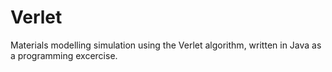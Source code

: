 # Verlet
Materials modelling simulation using the Verlet algorithm, written in Java as a programming excercise.
